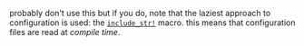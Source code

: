 probably don't use this but if you do, note that the laziest approach to configuration is used: the [`include_str!`](https://doc.rust-lang.org/std/macro.include_str.html) macro. this means that configuration files are read at _compile time_.
